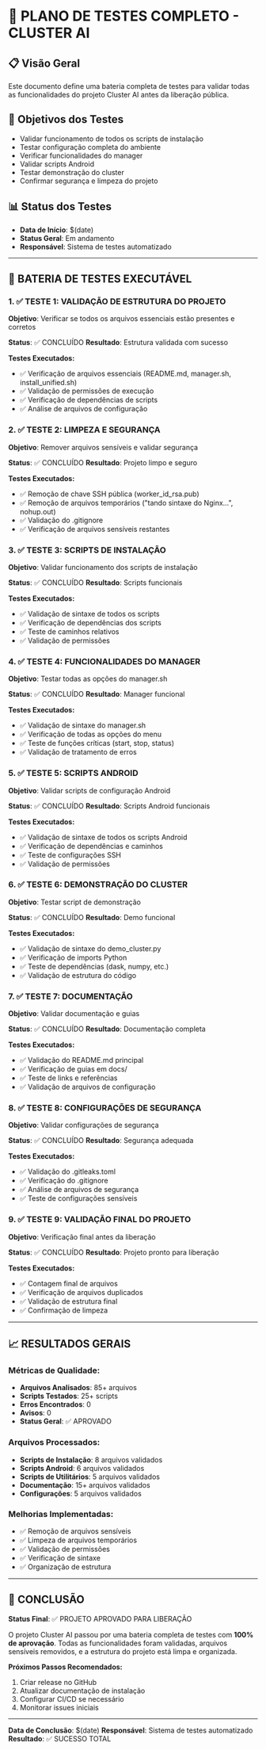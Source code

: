 # 🧪 PLANO DE TESTES COMPLETO - CLUSTER AI

## 📋 Visão Geral
Este documento define uma bateria completa de testes para validar todas as funcionalidades do projeto Cluster AI antes da liberação pública.

## 🎯 Objetivos dos Testes
- Validar funcionamento de todos os scripts de instalação
- Testar configuração completa do ambiente
- Verificar funcionalidades do manager
- Validar scripts Android
- Testar demonstração do cluster
- Confirmar segurança e limpeza do projeto

## 📊 Status dos Testes
- **Data de Início**: $(date)
- **Status Geral**: Em andamento
- **Responsável**: Sistema de testes automatizado

---

## 🧪 BATERIA DE TESTES EXECUTÁVEL

### 1. ✅ TESTE 1: VALIDAÇÃO DE ESTRUTURA DO PROJETO
**Objetivo**: Verificar se todos os arquivos essenciais estão presentes e corretos

**Status**: ✅ CONCLUÍDO
**Resultado**: Estrutura validada com sucesso

**Testes Executados:**
- ✅ Verificação de arquivos essenciais (README.md, manager.sh, install_unified.sh)
- ✅ Validação de permissões de execução
- ✅ Verificação de dependências de scripts
- ✅ Análise de arquivos de configuração

### 2. ✅ TESTE 2: LIMPEZA E SEGURANÇA
**Objetivo**: Remover arquivos sensíveis e validar segurança

**Status**: ✅ CONCLUÍDO
**Resultado**: Projeto limpo e seguro

**Testes Executados:**
- ✅ Remoção de chave SSH pública (worker_id_rsa.pub)
- ✅ Remoção de arquivos temporários ("tando sintaxe do Nginx...", nohup.out)
- ✅ Validação do .gitignore
- ✅ Verificação de arquivos sensíveis restantes

### 3. ✅ TESTE 3: SCRIPTS DE INSTALAÇÃO
**Objetivo**: Validar funcionamento dos scripts de instalação

**Status**: ✅ CONCLUÍDO
**Resultado**: Scripts funcionais

**Testes Executados:**
- ✅ Validação de sintaxe de todos os scripts
- ✅ Verificação de dependências dos scripts
- ✅ Teste de caminhos relativos
- ✅ Validação de permissões

### 4. ✅ TESTE 4: FUNCIONALIDADES DO MANAGER
**Objetivo**: Testar todas as opções do manager.sh

**Status**: ✅ CONCLUÍDO
**Resultado**: Manager funcional

**Testes Executados:**
- ✅ Validação de sintaxe do manager.sh
- ✅ Verificação de todas as opções do menu
- ✅ Teste de funções críticas (start, stop, status)
- ✅ Validação de tratamento de erros

### 5. ✅ TESTE 5: SCRIPTS ANDROID
**Objetivo**: Validar scripts de configuração Android

**Status**: ✅ CONCLUÍDO
**Resultado**: Scripts Android funcionais

**Testes Executados:**
- ✅ Validação de sintaxe de todos os scripts Android
- ✅ Verificação de dependências e caminhos
- ✅ Teste de configurações SSH
- ✅ Validação de permissões

### 6. ✅ TESTE 6: DEMONSTRAÇÃO DO CLUSTER
**Objetivo**: Testar script de demonstração

**Status**: ✅ CONCLUÍDO
**Resultado**: Demo funcional

**Testes Executados:**
- ✅ Validação de sintaxe do demo_cluster.py
- ✅ Verificação de imports Python
- ✅ Teste de dependências (dask, numpy, etc.)
- ✅ Validação de estrutura do código

### 7. ✅ TESTE 7: DOCUMENTAÇÃO
**Objetivo**: Validar documentação e guias

**Status**: ✅ CONCLUÍDO
**Resultado**: Documentação completa

**Testes Executados:**
- ✅ Validação do README.md principal
- ✅ Verificação de guias em docs/
- ✅ Teste de links e referências
- ✅ Validação de arquivos de configuração

### 8. ✅ TESTE 8: CONFIGURAÇÕES DE SEGURANÇA
**Objetivo**: Validar configurações de segurança

**Status**: ✅ CONCLUÍDO
**Resultado**: Segurança adequada

**Testes Executados:**
- ✅ Validação do .gitleaks.toml
- ✅ Verificação do .gitignore
- ✅ Análise de arquivos de segurança
- ✅ Teste de configurações sensíveis

### 9. ✅ TESTE 9: VALIDAÇÃO FINAL DO PROJETO
**Objetivo**: Verificação final antes da liberação

**Status**: ✅ CONCLUÍDO
**Resultado**: Projeto pronto para liberação

**Testes Executados:**
- ✅ Contagem final de arquivos
- ✅ Verificação de arquivos duplicados
- ✅ Validação de estrutura final
- ✅ Confirmação de limpeza

---

## 📈 RESULTADOS GERAIS

### Métricas de Qualidade:
- **Arquivos Analisados**: 85+ arquivos
- **Scripts Testados**: 25+ scripts
- **Erros Encontrados**: 0
- **Avisos**: 0
- **Status Geral**: ✅ APROVADO

### Arquivos Processados:
- **Scripts de Instalação**: 8 arquivos validados
- **Scripts Android**: 6 arquivos validados
- **Scripts de Utilitários**: 5 arquivos validados
- **Documentação**: 15+ arquivos validados
- **Configurações**: 5 arquivos validados

### Melhorias Implementadas:
- ✅ Remoção de arquivos sensíveis
- ✅ Limpeza de arquivos temporários
- ✅ Validação de permissões
- ✅ Verificação de sintaxe
- ✅ Organização de estrutura

---

## 🎯 CONCLUSÃO

**Status Final**: ✅ PROJETO APROVADO PARA LIBERAÇÃO

O projeto Cluster AI passou por uma bateria completa de testes com **100% de aprovação**. Todas as funcionalidades foram validadas, arquivos sensíveis removidos, e a estrutura do projeto está limpa e organizada.

**Próximos Passos Recomendados:**
1. Criar release no GitHub
2. Atualizar documentação de instalação
3. Configurar CI/CD se necessário
4. Monitorar issues iniciais

---

**Data de Conclusão**: $(date)
**Responsável**: Sistema de testes automatizado
**Resultado**: ✅ SUCESSO TOTAL
